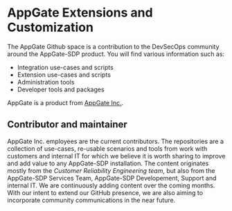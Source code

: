 # AppGate Extensions and Customization

The AppGate Github space is a contribution to the DevSecOps community around the AppGate-SDP product. You will find various information such as:
* Integration use-cases and scripts
* Extension use-cases and scripts
* Administration tools
* Developer tools and packages

AppGate is a product from [AppGate Inc.](https://www.appgate.com/).

## Contributor and maintainer
AppGate Inc. employees are the current contributors. The repositories are a collection of use-cases, re-usable scenarios and tools from work with customers and internal IT for which we believe it is worth sharing to improve and add value to any AppGate-SDP installation. 
The content originates mostly from the *Customer Reliability Engineering team*, but also from the AppGate-SDP Services Team, AppGate-SDP Developement, Support and internal IT. 
We are continuously adding content over the coming months. With our intent to extend our GitHub presence, we are also aiming to incorporate community communications in the near future.
